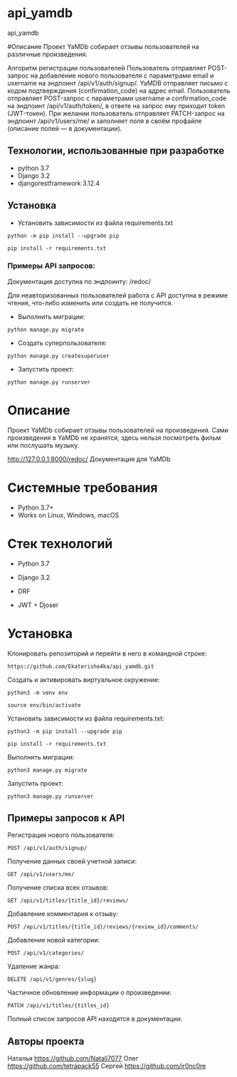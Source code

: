 # api_yamdb
api_yamdb

#Описание
Проект YaMDb собирает отзывы пользователей на различные произведения.

Алгоритм регистрации пользователей
Пользователь отправляет POST-запрос на добавление нового пользователя с параметрами email и username на эндпоинт /api/v1/auth/signup/.
YaMDB отправляет письмо с кодом подтверждения (confirmation_code) на адрес email.
Пользователь отправляет POST-запрос с параметрами username и confirmation_code на эндпоинт /api/v1/auth/token/, в ответе на запрос ему приходит token (JWT-токен).
При желании пользователь отправляет PATCH-запрос на эндпоинт /api/v1/users/me/ и заполняет поля в своём профайле (описание полей — в документации).

## Технологии, использованные при разработке
- python 3.7  
- Django 3.2
- djangorestframework 3.12.4  

## Установка
- Установить зависимости из файла requirements.txt

```
python -m pip install --upgrade pip
```

```
pip install -r requirements.txt
```
### Примеры API запросов:

Документация доступна по эндпоинту: /redoc/

Для неавторизованных пользователей работа с API доступна в режиме чтения,
что-либо изменить или создать не получится.

- Выполнить миграции:

```
python manage.py migrate
```

- Создать суперпользователя:

```
python manage.py createsuperuser
```

- Запустить проект:

```
python manage.py runserver
```

# Описание

Проект YaMDb собирает отзывы пользователей на произведения. Сами произведения в YaMDb не хранятся, здесь нельзя посмотреть фильм или послушать музыку.

http://127.0.0.1:8000/redoc/ Документация для YaMDb

# Системные требования
- Python 3.7+
- Works on Linux, Windows, macOS

# Стек технологий

- Python 3.7

- Django 3.2

- DRF

- JWT + Djoser

# Установка

Клонировать репозиторий и перейти в него в командной строке:

```
https://github.com/Ekaterishe4ka/api_yamdb.git
```

Cоздать и активировать виртуальное окружение:

```
python3 -m venv env
```

```
source env/bin/activate
```

Установить зависимости из файла requirements.txt:

```
python3 -m pip install --upgrade pip
```

```
pip install -r requirements.txt
```

Выполнить миграции:

```
python3 manage.py migrate
```

Запустить проект: 

```
python3 manage.py runserver
```

## Примеры запросов к API

Регистрация нового пользователя: 

```
POST /api/v1/auth/signup/
```

Получение данных своей учетной записи:

```
GET /api/v1/users/me/
```


Получение списка всех отзывов:

```
GET /api/v1/titles/{title_id}/reviews/
```

Добавление комментария к отзыву:

```
POST /api/v1/titles/{title_id}/reviews/{review_id}/comments/
```

Добавление новой категории:

```
POST /api/v1/categories/
```

Удаление жанра:

```
DELETE /api/v1/genres/{slug}
```

Частичное обновление информации о произведении:

```
PATCH /api/v1/titles/{titles_id}
```

Полный список запросов API находятся в документации.

## Авторы проекта

Наталья https://github.com/Natali7077
Олег https://github.com/tetrapack55
Сергей https://github.com/ir0nc0re
